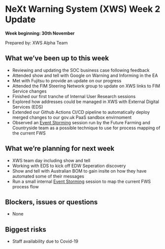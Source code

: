 # NeXt Warning System (XWS) Week 2 Update
**Week beginning: 30th November** 

Prepared by: XWS Alpha Team

## What we’ve been up to this week

* Reviewing and updating the SOC business case following feedback
* Attended show and tell with Google on Warning and Informing in the EA
* Met with Fujitsu to provide an update on our progress
* Attended the FIM Steering Network group to update on XWS links to FIM Service changes
* Finished our first tranche of Internal User Research sessions
* Explored how addresses could be managed in XWS with External Digital Services (EDS)
* Extended our Github Actions CI/CD pipeline to automatically deploy merged changes to our gov.uk PaaS sandbox envirnoment
* Observed an [Event Storming](https://en.wikipedia.org/wiki/Event_storming) session run by the Future Farming and Countryside team as a possible technique to use for process mapping of the current FWS

## What we’re planning for next week

* XWS team day including show and tell
* Working with EDS to kick off EDW Seperation discovery 
* Show and tell with Australian BOM to gain insite on how they have automated some of their messages
* Run a small internal [Event Storming](https://en.wikipedia.org/wiki/Event_storming) session to map the current FWS process flow  

## Blockers, issues or questions

* None

## Biggest risks

* Staff availability due to Covid-19
